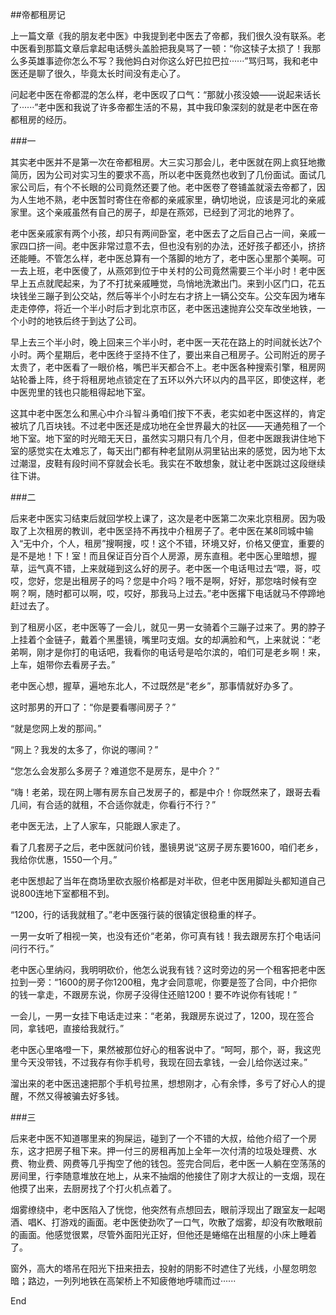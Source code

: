##帝都租房记

上一篇文章《我的朋友老中医》中我提到老中医去了帝都，我们很久没有联系。老中医看到那篇文章后拿起电话劈头盖脸把我臭骂了一顿：“你这犊子太损了！我那么多英雄事迹你怎么不写？我他妈白对你这么好巴拉巴拉······”骂归骂，我和老中医还是聊了很久，毕竟太长时间没有走心了。

问起老中医在帝都混的怎么样，老中医叹了口气：“那就小孩没娘——说起来话长了······”老中医和我说了许多帝都生活的不易，其中我印象深刻的就是老中医在帝都租房的经历。

###一

其实老中医并不是第一次在帝都租房。大三实习那会儿，老中医就在网上疯狂地撒简历，因为公司对实习生的要求不高，所以老中医竟然也收到了几份面试。面试几家公司后，有个不长眼的公司竟然还要了他。老中医卷了卷铺盖就滚去帝都了，因为人生地不熟，老中医暂时寄住在帝都的亲戚家里，确切地说，应该是河北的亲戚家里。这个亲戚虽然有自己的房子，却是在燕郊，已经到了河北的地界了。

老中医亲戚家有两个小孩，却只有两间卧室，老中医去了之后自己占一间，亲戚一家四口挤一间。老中医非常过意不去，但也没有别的办法，还好孩子都还小，挤挤还能睡。不管怎么样，老中医总算有一个落脚的地方了，老中医心里那个美啊。可一去上班，老中医傻了，从燕郊到位于中关村的公司竟然需要三个半小时！老中医早上五点就爬起来，为了不打扰亲戚睡觉，鸟悄地洗漱出门。来到小区门口，花五块钱坐三蹦子到公交站，然后等半个小时左右才挤上一辆公交车。公交车因为堵车走走停停，将近一个半小时后才到北京市区，老中医迅速抛弃公交车改坐地铁，一个小时的地铁后终于到达了公司。

早上去三个半小时，晚上回来三个半小时，老中医一天花在路上的时间就长达7个小时。两个星期后，老中医终于坚持不住了，要出来自己租房子。公司附近的房子太贵了，老中医看了一眼价格，嘴巴半天都合不上。老中医各种搜索引擎，租房网站轮番上阵，终于将租房地点锁定在了五环以外六环以内的昌平区，即使这样，老中医兜里的钱也只能租得起地下室。

这其中老中医怎么和黑心中介斗智斗勇咱们按下不表，老实如老中医这样的，肯定被坑了几百块钱。不过老中医还是成功地在全世界最大的社区——天通苑租了一个地下室。地下室的时光暗无天日，虽然实习期只有几个月，但老中医跟我讲住地下室的感觉实在太难忘了，每天出门都有种老鼠刚从洞里钻出来的感觉，因为地下太过潮湿，皮鞋有段时间不穿就会长毛。我实在不敢想象，就让老中医跳过这段继续往下讲。

###二

后来老中医实习结束后就回学校上课了，这次是老中医第二次来北京租房。因为吸取了上次租房的教训，老中医坚持不再找中介租房子了。老中医在某8同城中输入“无中介，个人，租房”搜啊搜，哎！这个不错，环境又好，价格又便宜，重要的是不是地！下！室！而且保证百分百个人房源，房东直租。老中医心里暗想，握草，运气真不错，上来就碰到这么好的房子。老中医一个电话甩过去“喂，哥，哎哎，您好，您是出租房子的吗？您是中介吗？哦不是啊，好好，那您啥时候有空啊？啊，随时都可以啊，哎，哎好，那我马上过去。”老中医撂下电话就马不停蹄地赶过去了。

到了租房小区，老中医等了一会儿，就见一男一女骑着个三蹦子过来了。男的脖子上挂着个金链子，戴着个黑墨镜，嘴里叼支烟。女的却满脸和气，上来就说：“老弟啊，刚才是你打的电话吧，我看你的电话号是哈尔滨的，咱们可是老乡啊！来，上车，姐带你去看房子去。”

老中医心想，握草，遍地东北人，不过既然是“老乡”，那事情就好办多了。

这时那男的开口了：“你是要看哪间房子？”

“就是您网上发的那间。”

“网上？我发的太多了，你说的哪间？”

“您怎么会发那么多房子？难道您不是房东，是中介？”

“嗨！老弟，现在网上哪有房东自己发房子的，都是中介！你既然来了，跟哥去看几间，有合适的就租，不合适你就走，你看行不行？”

老中医无法，上了人家车，只能跟人家走了。

看了几套房子之后，老中医就问价钱，墨镜男说“这房子房东要1600，咱们老乡，我给你优惠，1550一个月。”

老中医想起了当年在商场里砍衣服价格都是对半砍，但老中医用脚趾头都知道自己说800连地下室都租不到。

“1200，行的话我就租了。”老中医强行装的很镇定很稳重的样子。

一男一女听了相视一笑，也没有还价“老弟，你可真有钱！我去跟房东打个电话问问行不行。”

老中医心里纳闷，我明明砍价，他怎么说我有钱？这时旁边的另一个租客把老中医拉到一旁：“1600的房子你1200租，鬼才会同意呢，你要是签了合同，中介把你的钱一拿走，不跟房东说，你房子没得住还赔1200！要不咋说你有钱呢！”

一会儿，一男一女挂下电话走过来：“老弟，我跟房东说过了，1200，现在签合同，拿钱吧，直接给我就行。”

老中医心里咯噔一下，果然被那位好心的租客说中了。“呵呵，那个，哥，我这兜里今天没带钱，不过我存有你手机号，我现在回去拿钱，一会儿给你送过来。”

溜出来的老中医迅速把那个手机号拉黑，想想刚才，心有余悸，多亏了好心人的提醒，不然又得被骗去好多钱。

###三

后来老中医不知道哪里来的狗屎运，碰到了一个不错的大叔，给他介绍了一个房东，这才把房子租下来。押一付三的房租再加上全年一次付清的垃圾处理费、水费、物业费、网费等几乎掏空了他的钱包。签完合同后，老中医一人躺在空荡荡的房间里，行李随意堆放在地上，从来不抽烟的他接住了刚才大叔让的一支烟，现在他摸了出来，去厨房找了个打火机点着了。

烟雾缭绕中，老中医陷入了恍惚，他突然有点想回去，眼前浮现出了跟室友一起喝酒、唱K、打游戏的画面。老中医使劲吹了一口气，吹散了烟雾，却没有吹散眼前的画面。他感觉很累，尽管外面阳光正好，但他还是蜷缩在出租屋的小床上睡着了。

窗外，高大的塔吊在阳光下扭来扭去，投射的阴影不时遮住了光线，小屋忽明忽暗；路边，一列列地铁在高架桥上不知疲倦地呼啸而过······

End



